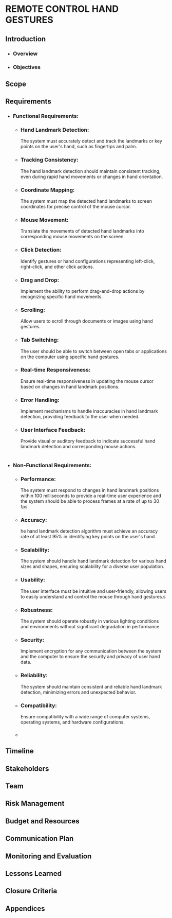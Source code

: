 # REMOTE CONTROL HAND GESTURES

## Introduction

- ### Overview
 
- ### Objectives

## Scope

## Requirements
- ### Functional Requirements: 
    - ### Hand Landmark Detection: 
        The system must accurately detect and track the landmarks or key points on the user's hand, such as fingertips and palm.
    - ### Tracking Consistency:

        The hand landmark detection should maintain consistent tracking, even during rapid hand movements or changes in hand orientation.
    - ### Coordinate Mapping:
        The system must map the detected hand landmarks to screen coordinates for precise control of the mouse cursor.
    - ### Mouse Movement:
        Translate the movements of detected hand landmarks into corresponding mouse movements on the screen.
    - ### Click Detection:
        Identify gestures or hand configurations representing left-click, right-click, and other click actions.
    - ### Drag and Drop:
        Implement the ability to perform drag-and-drop actions by recognizing specific hand movements.
    - ### Scrolling:
        Allow users to scroll through documents or images using hand gestures.
    - ### Tab Switching:
        The user should be able to switch between open tabs or applications on the computer using specific hand gestures.
    - ### Real-time Responsiveness:

        Ensure real-time responsiveness in updating the mouse cursor based on changes in hand landmark positions.  
    - ### Error Handling:
        Implement mechanisms to handle inaccuracies in hand landmark detection, providing feedback to the user when needed.
    - ### User Interface Feedback:
        Provide visual or auditory feedback to indicate successful hand landmark detection and corresponding mouse actions.
    #
- ### Non-Functional Requirements: 
    - ### Performance:
        The system must respond to changes in hand landmark positions within 100 milliseconds to provide a real-time user experience and
        the system should be able to process frames at a rate of up to 30 fps
    - ### Accuracy:
        he hand landmark detection algorithm must achieve an accuracy rate of at least 95% in identifying key points on the user's hand.
    - ### Scalability:
        The system should handle hand landmark detection for various hand sizes and shapes, ensuring scalability for a diverse user population.
    - ### Usability:
        The user interface must be intuitive and user-friendly, allowing users to easily understand and control the mouse through hand gestures.s
    - ### Robustness:
        The system should operate robustly in various lighting conditions and environments without significant degradation in performance.
    - ### Security:
        Implement encryption for any communication between the system and the computer to ensure the security and privacy of user hand data.
    - ### Reliability:

        The system should maintain consistent and reliable hand landmark detection, minimizing errors and unexpected behavior.
    - ### Compatibility:

        Ensure compatibility with a wide range of computer systems, operating systems, and hardware configurations.
    - ### 


## Timeline

## Stakeholders

## Team

## Risk Management

## Budget and Resources

## Communication Plan

## Monitoring and Evaluation

## Lessons Learned

## Closure Criteria

## Appendices
